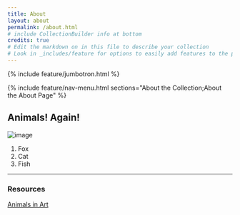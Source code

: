 ```yaml
---
title: About
layout: about
permalink: /about.html
# include CollectionBuilder info at bottom
credits: true
# Edit the markdown on in this file to describe your collection
# Look in _includes/feature for options to easily add features to the page
---
```


{% include feature/jumbotron.html %}

{% include feature/nav-menu.html sections="About the Collection;About the About Page" %}

## Animals! Again!
![image](sleepyfox.jpg)

1. Fox
2. Cat
3. Fish
---
### Resources
[Animals in Art](https://www.tate.org.uk/art/teaching-resource/animals-art)
